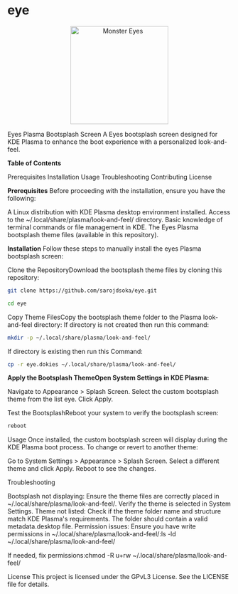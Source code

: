 # eye
<p align="center">
    <a href="https://www.pling.com/p/2295515/">
    <img alt="Monster Eyes" src="eye.dokies/contents/splash/images/eyesdv.gif" width="220"/>
    </a>
    </p>
Eyes Plasma Bootsplash Screen
A Eyes bootsplash screen designed for KDE Plasma to enhance the boot experience with a personalized look-and-feel.

**Table of Contents**

Prerequisites
Installation
Usage
Troubleshooting
Contributing
License

**Prerequisites**
Before proceeding with the installation, ensure you have the following:

A Linux distribution with KDE Plasma desktop environment installed.
Access to the ~/.local/share/plasma/look-and-feel/ directory.
Basic knowledge of terminal commands or file management in KDE.
The Eyes Plasma bootsplash theme files (available in this repository).

**Installation**
Follow these steps to manually install the eyes Plasma bootsplash screen:

Clone the RepositoryDownload the bootsplash theme files by cloning this repository:

```bash
git clone https://github.com/sarojdsoka/eye.git
```

```bash
cd eye
```

Copy Theme FilesCopy the bootsplash theme folder to the Plasma look-and-feel directory:
If directory is not created then run this command:

```bash 
mkdir -p ~/.local/share/plasma/look-and-feel/
```

If directory is existing then run this Command:

```bash
cp -r eye.dokies ~/.local/share/plasma/look-and-feel/
```

**Apply the Bootsplash ThemeOpen System Settings in KDE Plasma:**

Navigate to Appearance > Splash Screen.
Select the custom bootsplash theme from the list eye.
Click Apply.


Test the BootsplashReboot your system to verify the bootsplash screen:

```bash 
reboot
```



Usage
Once installed, the custom bootsplash screen will display during the KDE Plasma boot process. To change or revert to another theme:

Go to System Settings > Appearance > Splash Screen.
Select a different theme and click Apply.
Reboot to see the changes.

Troubleshooting

Bootsplash not displaying: Ensure the theme files are correctly placed in ~/.local/share/plasma/look-and-feel/. Verify the theme is selected in System Settings.
Theme not listed: Check if the theme folder name and structure match KDE Plasma's requirements. The folder should contain a valid metadata.desktop file.
Permission issues: Ensure you have write permissions in ~/.local/share/plasma/look-and-feel/:ls -ld ~/.local/share/plasma/look-and-feel/

If needed, fix permissions:chmod -R u+rw ~/.local/share/plasma/look-and-feel/

License
This project is licensed under the GPvL3 License. See the LICENSE file for details.


